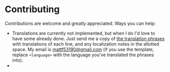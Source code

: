 # Contributing

Contributions are welcome and greatly appreciated. Ways you can help:

* Translations are currently not implemented, but when I do I'd love to have some already done. Just send me a copy of [the translation phrases](https://raw.githubusercontent.com/tagviewer/tagviewer/main/translatorphrases.txt) with translations of each line, and any localization notes in the allotted space. My email is [mattf53190@gmail.com](mailto:mattf53190@gmail.com?subject=TagViewer%3A%20Translation%20in%20%3Clanguage%3E) \(if you use the template, replace `<language>` with the language you've translated the phrases into\).
* 
